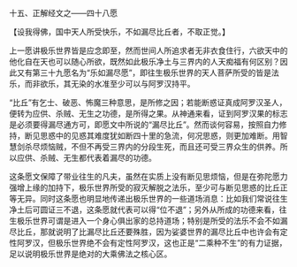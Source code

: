 十五、正解经文之——四十八愿

   【设我得佛，国中天人所受快乐，不如漏尽比丘者，不取正觉。】

​     上一愿讲极乐世界皆是应念即至，然而世间人所追求者无非衣食住行，六欲天中的他化自在天也可以随心所欲，既然如此极乐净土与三界内的人天痴福有何区别？因此又有第三十九愿名为“乐如漏尽愿”，即往生极乐世界的天人菩萨所受的皆是法乐，而非欲乐，其无染的水准至少可以与阿罗汉持平。

​     “比丘”有乞士、破恶、怖魔三种意思，是所修之因；若能断惑证真成阿罗汉圣人，便转为应供、杀贼、无生之功德，是所得之果。从神通来看，证到阿罗汉果的标志是必须要得漏尽通方可，即愿文中所说的“漏尽比丘”。然而谈何容易，按照自力修持，断见思惑中的见惑其难度犹如断四十里的急流，何况思惑，则更加难断。用智慧剑杀尽烦恼贼，不但不再受三界内的分段生死，而且还可受三界众生的供养。所以应供、杀贼、无生都代表着漏尽的功德。

​     这条愿文保障了带业往生的凡夫，虽然在实质上没有断见思烦恼，但是在弥陀愿力强增上缘的加持下，极乐世界所受的寂灭解脱之法乐，至少可与断见思惑的比丘正等无异。同时这条愿也明显地传递出极乐世界的一些道场消息：比如我们常说往生净土后可圆证三不退，这条愿就代表可以得“位不退”；另外从所成的功德来看，往生极乐世界可谓是进入一个身心俱出家的总持道场；特别是所受的法乐不会不如漏尽比丘，那就说明了比漏尽比丘还要殊胜，因为娑婆世界的漏尽比丘中也许会有定性阿罗汉，但极乐世界绝不会有定性阿罗汉，这也正是“二乘种不生”的有力证据，足以说明极乐世界是绝对的大乘佛法之核心区。